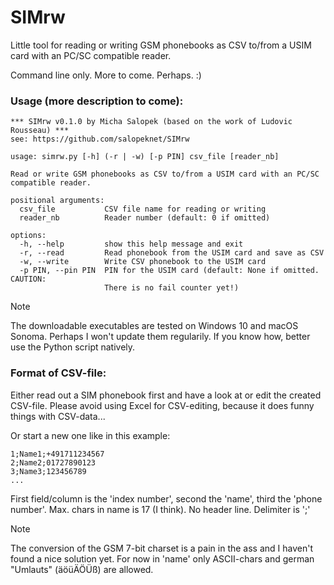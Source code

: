 # SIMrw
Little tool for reading or writing GSM phonebooks as CSV to/from a USIM card with an PC/SC
compatible reader.

Command line only. More to come. Perhaps. :)

### Usage (more description to come):
```
*** SIMrw v0.1.0 by Micha Salopek (based on the work of Ludovic Rousseau) ***
see: https://github.com/salopeknet/SIMrw

usage: simrw.py [-h] (-r | -w) [-p PIN] csv_file [reader_nb]

Read or write GSM phonebooks as CSV to/from a USIM card with an PC/SC
compatible reader.

positional arguments:
  csv_file           CSV file name for reading or writing
  reader_nb          Reader number (default: 0 if omitted)

options:
  -h, --help         show this help message and exit
  -r, --read         Read phonebook from the USIM card and save as CSV
  -w, --write        Write CSV phonebook to the USIM card
  -p PIN, --pin PIN  PIN for the USIM card (default: None if omitted. CAUTION:
                     There is no fail counter yet!)
```
> [!NOTE]
> The downloadable executables are tested on Windows 10 and macOS Sonoma. Perhaps I won't update them regularily.
> If you know how, better use the Python script natively. 

### Format of CSV-file:
Either read out a SIM phonebook first and have a look at or edit the created CSV-file.
Please avoid using Excel for CSV-editing, because it does funny things with CSV-data...

Or start a new one like in this example:
```
1;Name1;+491711234567
2;Name2;01727890123
3;Name3;123456789
...
```
First field/column is the 'index number', second the 'name', third the 'phone number'. 
Max. chars in name is 17 (I think). No header line. Delimiter is ';' 

> [!NOTE]
> The conversion of the GSM 7-bit charset is a pain in the ass and I haven't found a nice solution yet.
> For now in 'name' only ASCII-chars and german "Umlauts" (äöüÄÖÜß) are allowed.
